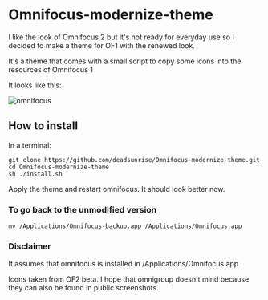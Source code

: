 Omnifocus-modernize-theme
=========================

I like the look of Omnifocus 2 but it's not ready for everyday use so I decided to make a theme for OF1 with the renewed look.

It's a theme that comes with a small script to copy some icons into the resources of Omnifocus 1

It looks like this:

![omnifocus](http://i.imgur.com/V2zOXG6.png)


## How to install 

In a terminal:

    git clone https://github.com/deadsunrise/Omnifocus-modernize-theme.git 
    cd Omnifocus-modernize-theme
    sh ./install.sh

Apply the theme and restart omnifocus. It should look better now.
  


### To go back to the unmodified version

    mv /Applications/Omnifocus-backup.app /Applications/Omnifocus.app



### Disclaimer

It assumes that omnifocus is installed in /Applications/Omnifocus.app

Icons taken from OF2 beta.  I hope that omnigroup doesn't mind because they can also be found in public screenshots.